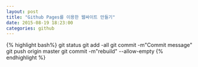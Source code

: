 ```yaml
---
layout: post
title: "Github Pages를 이용한 웹싸이트 만들기"
date: 2015-08-19 18:23:00
categories: github
---
```



{% highlight bash%}
git status
git add -all
git commit -m"Commit message"
git push origin master
git commit -m"rebuild" --allow-empty
{% endhighlight %}

